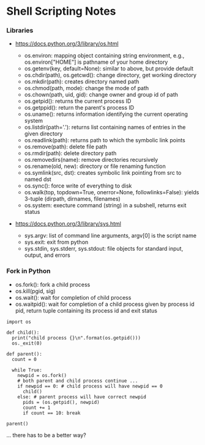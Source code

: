 # Shell Scripting Notes

### Libraries

- https://docs.python.org/3/library/os.html
  - os.environ: mapping object containing string environment, e.g., os.environ["HOME"] is pathname of your home directory
  - os.getenv(key, default=None): similar to above, but provide default
  - os.chdir(path), os.getcwd(): change directory, get working directory
  - os.mkdir(path): creates directory named path
  - os.chmod(path, mode): change the mode of path
  - os.chown(path, uid, gid): change owner and group id of path
  - os.getpid(): returns the current process ID
  - os.getppid(): return the parent's process ID
  - os.uname(): returns information identifying the current operating system
  - os.listdir(path='.'): returns list containing names of entries in the given directory
  - os.readlink(path): returns path to which the symbolic link points
  - os.remove(path): delete file path
  - os.rmdir(path): delete directory path
  - os.removedirs(name): remove directories recursively
  - os.rename(old, new): directory or file renaming function
  - os.symlink(src, dst): creates symbolic link pointing from src to named dst
  - os.sync(): force write of everything to disk
  - os.walk(top, topdown=True, onerror=None, followlinks=False): yields 3-tuple (dirpath, dirnames, filenames)
  - os.system: execture command (string) in a subshell, returns exit status

- https://docs.python.org/3/library/sys.html
  - sys.argv: list of command line arguments, argv[0] is the script name
  - sys.exit: exit from python
  - sys.stdin, sys.stderr, sys.stdout: file objects for standard input, output, and errors


### Fork in Python

- os.fork(): fork a child process
- os.kill(pgid, sig)
- os.wait(): wait for completion of child process
- os.waitpid(): wait for completion of a child process given by process id pid, return tuple containing its process id and exit status

~~~~
import os

def child():
  print("child process {}\n".format(os.getpid()))
  os._exit(0)

def parent():
  count = 0

  while True:
    newpid = os.fork()
    # both parent and child process continue ...
    if newpid == 0: # child process will have newpid == 0
      child()
    else: # parent process will have correct newpid
      pids = (os.getpid(), newpid)
      count += 1
      if count == 10: break

parent()
~~~~

... there has to be a better way?

